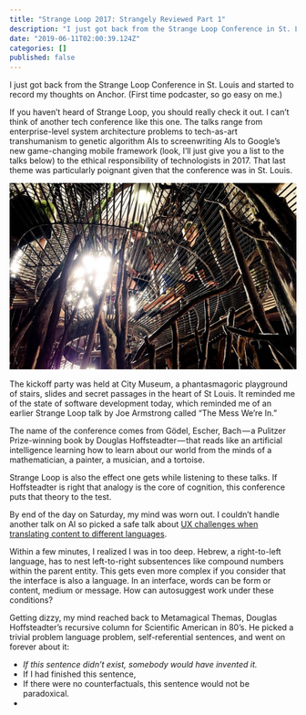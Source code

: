 ```yaml
---
title: "Strange Loop 2017: Strangely Reviewed Part 1"
description: "I just got back from the Strange Loop Conference in St. Louis and started to record my thoughts on Anchor. (First time podcaster, so go…"
date: "2019-06-11T02:00:39.124Z"
categories: []
published: false
---
```


I just got back from the Strange Loop Conference in St. Louis and started to record my thoughts on Anchor. (First time podcaster, so go easy on me.)

If you haven’t heard of Strange Loop, you should really check it out. I can’t think of another tech conference like this one. The talks range from enterprise-level system architecture problems to tech-as-art transhumanism to genetic algorithm AIs to screenwriting AIs to Google’s new game-changing mobile framework (look, I’ll just give you a list to the talks below) to the ethical responsibility of technologists in 2017. That last theme was particularly poignant given that the conference was in St. Louis. 

![](./asset-1.jpeg)

The kickoff party was held at City Museum, a phantasmagoric playground of stairs, slides and secret passages in the heart of St Louis. It reminded me of the state of software development today, which reminded me of an earlier Strange Loop talk by Joe Armstrong called “The Mess We’re In.”



The name of the conference comes from Gödel, Escher, Bach — a Pulitzer Prize-winning book by Douglas Hoffsteadter — that reads like an artificial intelligence learning how to learn about our world from the minds of a mathematician, a painter, a musician, and a tortoise.

Strange Loop is also the effect one gets while listening to these talks. If Hoffsteadter is right that analogy is the core of cognition, this conference puts that theory to the test.

By end of the day on Saturday, my mind was worn out. I couldn’t handle another talk on AI so picked a safe talk about [UX challenges when translating content to different languages](https://youtu.be/xpumLsaAWGw).



Within a few minutes, I realized I was in too deep. Hebrew, a right-to-left language, has to nest left-to-right subsentences like compound numbers within the parent entity. This gets even more complex if you consider that the interface is also a language. In an interface, words can be form or content, medium or message. How can autosuggest work under these conditions?

Getting dizzy, my mind reached back to Metamagical Themas, Douglas Hoffsteadter’s recursive column for Scientific American in 80’s. He picked a trivial problem language problem, self-referential sentences, and went on forever about it:

-   _If this sentence didn’t exist, somebody would have invented it._
-   If I had finished this sentence,
-   If there were no counterfactuals, this sentence would not be paradoxical.
-
